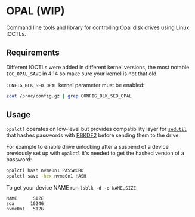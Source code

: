 # OPAL (WIP)

Command line tools and library for controlling Opal disk drives using Linux IOCTLs.

## Requirements

Different IOCTLs were added in different kernel versions, the most notable `IOC_OPAL_SAVE` in 4.14 so make sure your kernel is not that old.

`CONFIG_BLK_SED_OPAL` kernel parameter must be enabled:

```bash
zcat /proc/config.gz | grep CONFIG_BLK_SED_OPAL
```

## Usage

`opalctl` operates on low-level but provides compatibility layer for [`sedutil`](https://github.com/Drive-Trust-Alliance/sedutil) that hashes passwords with [PBKDF2](https://en.wikipedia.org/wiki/PBKDF2) before sending them to the drive.

For example to enable drive unlocking after a suspend of a device previously set up with `opalctl` it's needed to get the hashed version of a password:

```bash
opalctl hash nvme0n1 PASSWORD
opalctl save -hex nvme0n1 HASH
``` 

To get your device NAME run `lsblk -d -o NAME,SIZE`:

```
NAME      SIZE
sda      1024G
nvme0n1   512G
```
